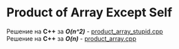 # Product of Array Except Self
Решение на **С++** за ***O(n^2)*** - [product_array_stupid.cpp](https://github.com/SmartOven/RandomTasks/blob/master/Product%20of%20Array%20Except%20Self/product_array_stupid.cpp)  
Решение на **С++** за ***O(n)*** - [product_array.cpp](https://github.com/SmartOven/RandomTasks/blob/master/Product%20of%20Array%20Except%20Self/product_array.cpp)
